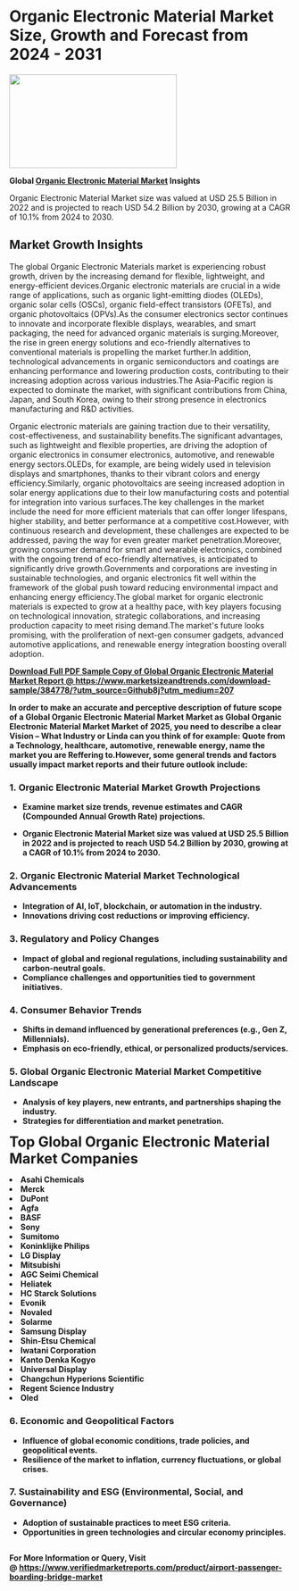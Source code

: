 <H1>Organic Electronic Material Market Size, Growth and Forecast from 2024 - 2031</H1><img class="aligncenter size-medium wp-image-584254" src="https://thirdeyenews.in/wp-content/uploads/2024/09/Global-Market-Research-300x168.jpeg" alt="" width="300" height="168" /><p><strong>Global&nbsp;<a href="https://www.marketsizeandtrends.com/download-sample/384778/?utm_source=Github8j?utm_medium=207">Organic Electronic Material Market</a> Insights</strong></p><p>Organic Electronic Material Market size was valued at USD 25.5 Billion in 2022 and is projected to reach USD 54.2 Billion by 2030, growing at a CAGR of 10.1% from 2024 to 2030.</p><p><h2>Market Growth Insights</h2> <p>The global Organic Electronic Materials market is experiencing robust growth, driven by the increasing demand for flexible, lightweight, and energy-efficient devices.Organic electronic materials are crucial in a wide range of applications, such as organic light-emitting diodes (OLEDs), organic solar cells (OSCs), organic field-effect transistors (OFETs), and organic photovoltaics (OPVs).As the consumer electronics sector continues to innovate and incorporate flexible displays, wearables, and smart packaging, the need for advanced organic materials is surging.Moreover, the rise in green energy solutions and eco-friendly alternatives to conventional materials is propelling the market further.In addition, technological advancements in organic semiconductors and coatings are enhancing performance and lowering production costs, contributing to their increasing adoption across various industries.The Asia-Pacific region is expected to dominate the market, with significant contributions from China, Japan, and South Korea, owing to their strong presence in electronics manufacturing and R&D activities.</p> <p><strong><a href="your-sample-link-here"></a></strong></p> <p>Organic electronic materials are gaining traction due to their versatility, cost-effectiveness, and sustainability benefits.The significant advantages, such as lightweight and flexible properties, are driving the adoption of organic electronics in consumer electronics, automotive, and renewable energy sectors.OLEDs, for example, are being widely used in television displays and smartphones, thanks to their vibrant colors and energy efficiency.Similarly, organic photovoltaics are seeing increased adoption in solar energy applications due to their low manufacturing costs and potential for integration into various surfaces.The key challenges in the market include the need for more efficient materials that can offer longer lifespans, higher stability, and better performance at a competitive cost.However, with continuous research and development, these challenges are expected to be addressed, paving the way for even greater market penetration.Moreover, growing consumer demand for smart and wearable electronics, combined with the ongoing trend of eco-friendly alternatives, is anticipated to significantly drive growth.Governments and corporations are investing in sustainable technologies, and organic electronics fit well within the framework of the global push toward reducing environmental impact and enhancing energy efficiency.The global market for organic electronic materials is expected to grow at a healthy pace, with key players focusing on technological innovation, strategic collaborations, and increasing production capacity to meet rising demand.The market's future looks promising, with the proliferation of next-gen consumer gadgets, advanced automotive applications, and renewable energy integration boosting overall adoption.</p> <p><strong><a href="your-sample-link-here"></p><p><span class=""><strong>Download Full PDF Sample Copy of Global Organic Electronic Material Market Report</strong> @ <a href="https://www.marketsizeandtrends.com/download-sample/384778/?utm_source=Github8j?utm_medium=207" target="_blank">https://www.marketsizeandtrends.com/download-sample/384778/?utm_source=Github8j?utm_medium=207</a></span></p><p>In order to make an accurate and perceptive description of future scope of a Global&nbsp;Organic Electronic Material Market Market as Global&nbsp;Organic Electronic Material Market Market of 2025, you need to describe a clear Vision &ndash; What Industry or Linda can you think of for example: Quote from a Technology, healthcare, automotive, renewable energy, name the market you are Reffering to.However, some general trends and factors usually impact market reports and their future outlook include:</p><h3>1.&nbsp;<strong>Organic Electronic Material Market Growth Projections</strong></h3><ul><li>Examine market size trends, revenue estimates and CAGR (Compounded Annual Growth Rate) projections.</li><li><p>Organic Electronic Material Market size was valued at USD 25.5 Billion in 2022 and is projected to reach USD 54.2 Billion by 2030, growing at a CAGR of 10.1% from 2024 to 2030.</p></li></ul><h3>2.&nbsp;<strong>Organic Electronic Material Market Technological Advancements</strong></h3><ul><li>Integration of AI, IoT, blockchain, or automation in the industry.</li><li>Innovations driving cost reductions or improving efficiency.</li></ul><h3>3.&nbsp;<strong>Regulatory and Policy Changes</strong></h3><ul><li>Impact of global and regional regulations, including sustainability and carbon-neutral goals.</li><li>Compliance challenges and opportunities tied to government initiatives.</li></ul><h3>4.&nbsp;<strong>Consumer Behavior Trends</strong></h3><ul><li>Shifts in demand influenced by generational preferences (e.g., Gen Z, Millennials).</li><li>Emphasis on eco-friendly, ethical, or personalized products/services.</li></ul><h3>5.&nbsp;<strong>Global Organic Electronic Material Market Competitive Landscape</strong></h3><ul><li>Analysis of key players, new entrants, and partnerships shaping the industry.</li><li>Strategies for differentiation and market penetration.</li></ul><p data-pm-slice="1 1 []"><span style="color: inherit; font-family: inherit; font-size: 25px;">Top Global Organic Electronic Material Market Companies</span></p><div class="" data-test-id=""><p><li>Asahi Chemicals</li><li> Merck</li><li> DuPont</li><li> Agfa</li><li> BASF</li><li> Sony</li><li> Sumitomo</li><li> Koninklijke Philips</li><li> LG Display</li><li> Mitsubishi</li><li> AGC Seimi Chemical</li><li> Heliatek</li><li> HC Starck Solutions</li><li> Evonik</li><li> Novaled</li><li> Solarme</li><li> Samsung Display</li><li> Shin-Etsu Chemical</li><li> Iwatani Corporation</li><li> Kanto Denka Kogyo</li><li> Universal Display</li><li> Changchun Hyperions Scientific</li><li> Regent Science Industry</li><li> Oled</li></p></div><h3>6.&nbsp;<strong>Economic and Geopolitical Factors</strong></h3><ul><li>Influence of global economic conditions, trade policies, and geopolitical events.</li><li>Resilience of the market to inflation, currency fluctuations, or global crises.</li></ul><h3>7.&nbsp;<strong>Sustainability and ESG (Environmental, Social, and Governance)</strong></h3><ul><li>Adoption of sustainable practices to meet ESG criteria.</li><li>Opportunities in green technologies and circular economy principles.</li></ul><h2><strong style="font-size: 14px;">For More Information or Query, Visit @&nbsp;</strong><a style="background-color: #ffffff; font-size: 14px;" href="https://www.marketsizeandtrends.com/report/organic-electronic-material-market/" target="_blank">https://www.verifiedmarketreports.com/product/airport-passenger-boarding-bridge-market</a></h2>